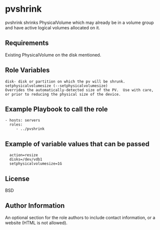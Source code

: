 pvshrink
=========
pvshrink shrinks PhysicalVolume which may already be in a volume group and have active logical volumes allocated on it.

Requirements
------------
Existing PhysicalVolume on the disk mentioned.

Role Variables
--------------
    disk- disk or partition on which the pv will be shrunk.
    setphysicalvolumesize (--setphysicalvolumesize)
    Overrides the automatically-detected size of the PV.  Use with care, or prior to reducing the physical size of the device.

<!-- Dependencies
------------

A list of other roles hosted on Galaxy should go here, plus any details in regards to parameters that may need to be set for other roles, or variables that are used from other roles. -->

Example Playbook to call the role
---------------------------------
    - hosts: servers
      roles:
         - ../pvshrink

Example of variable values that can be passed
---------------------------------------------
      action=resize
      disks=/dev/vdb1
      setphysicalvolumesize=1G

License
-------

BSD

Author Information
------------------

An optional section for the role authors to include contact information, or a website (HTML is not allowed).
